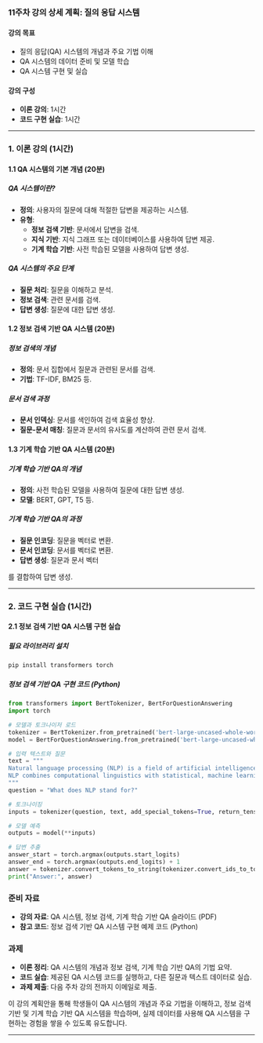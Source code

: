 ### 11주차 강의 상세 계획: 질의 응답 시스템

#### 강의 목표
- 질의 응답(QA) 시스템의 개념과 주요 기법 이해
- QA 시스템의 데이터 준비 및 모델 학습
- QA 시스템 구현 및 실습

#### 강의 구성
- **이론 강의**: 1시간
- **코드 구현 실습**: 1시간

---

### 1. 이론 강의 (1시간)

#### 1.1 QA 시스템의 기본 개념 (20분)

##### QA 시스템이란?
- **정의**: 사용자의 질문에 대해 적절한 답변을 제공하는 시스템.
- **유형**:
  - **정보 검색 기반**: 문서에서 답변을 검색.
  - **지식 기반**: 지식 그래프 또는 데이터베이스를 사용하여 답변 제공.
  - **기계 학습 기반**: 사전 학습된 모델을 사용하여 답변 생성.

##### QA 시스템의 주요 단계
- **질문 처리**: 질문을 이해하고 분석.
- **정보 검색**: 관련 문서를 검색.
- **답변 생성**: 질문에 대한 답변 생성.

#### 1.2 정보 검색 기반 QA 시스템 (20분)

##### 정보 검색의 개념
- **정의**: 문서 집합에서 질문과 관련된 문서를 검색.
- **기법**: TF-IDF, BM25 등.

##### 문서 검색 과정
- **문서 인덱싱**: 문서를 색인하여 검색 효율성 향상.
- **질문-문서 매칭**: 질문과 문서의 유사도를 계산하여 관련 문서 검색.

#### 1.3 기계 학습 기반 QA 시스템 (20분)

##### 기계 학습 기반 QA의 개념
- **정의**: 사전 학습된 모델을 사용하여 질문에 대한 답변 생성.
- **모델**: BERT, GPT, T5 등.

##### 기계 학습 기반 QA의 과정
- **질문 인코딩**: 질문을 벡터로 변환.
- **문서 인코딩**: 문서를 벡터로 변환.
- **답변 생성**: 질문과 문서 벡터

를 결합하여 답변 생성.

---

### 2. 코드 구현 실습 (1시간)

#### 2.1 정보 검색 기반 QA 시스템 구현 실습

##### 필요 라이브러리 설치
```bash
pip install transformers torch
```

##### 정보 검색 기반 QA 구현 코드 (Python)
```python
from transformers import BertTokenizer, BertForQuestionAnswering
import torch

# 모델과 토크나이저 로드
tokenizer = BertTokenizer.from_pretrained('bert-large-uncased-whole-word-masking-finetuned-squad')
model = BertForQuestionAnswering.from_pretrained('bert-large-uncased-whole-word-masking-finetuned-squad')

# 입력 텍스트와 질문
text = """
Natural language processing (NLP) is a field of artificial intelligence (AI) that focuses on the interaction between computers and humans.
NLP combines computational linguistics with statistical, machine learning, and deep learning models. It aims to enable computers to understand, interpret, and generate human language.
"""
question = "What does NLP stand for?"

# 토크나이징
inputs = tokenizer(question, text, add_special_tokens=True, return_tensors='pt')

# 모델 예측
outputs = model(**inputs)

# 답변 추출
answer_start = torch.argmax(outputs.start_logits)
answer_end = torch.argmax(outputs.end_logits) + 1
answer = tokenizer.convert_tokens_to_string(tokenizer.convert_ids_to_tokens(inputs['input_ids'][0][answer_start:answer_end]))
print("Answer:", answer)
```

### 준비 자료
- **강의 자료**: QA 시스템, 정보 검색, 기계 학습 기반 QA 슬라이드 (PDF)
- **참고 코드**: 정보 검색 기반 QA 시스템 구현 예제 코드 (Python)

### 과제
- **이론 정리**: QA 시스템의 개념과 정보 검색, 기계 학습 기반 QA의 기법 요약.
- **코드 실습**: 제공된 QA 시스템 코드를 실행하고, 다른 질문과 텍스트 데이터로 실습.
- **과제 제출**: 다음 주차 강의 전까지 이메일로 제출.

이 강의 계획안을 통해 학생들이 QA 시스템의 개념과 주요 기법을 이해하고, 정보 검색 기반 및 기계 학습 기반 QA 시스템을 학습하며, 실제 데이터를 사용해 QA 시스템을 구현하는 경험을 쌓을 수 있도록 유도합니다.

---
